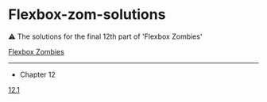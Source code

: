 # Flexbox-zom-solutions

:warning: The solutions for the final 12th part of 'Flexbox Zombies'

[Flexbox Zombies](https://mastery.games/flexboxzombies/)

---

* Chapter 12

[12.1]([https://www.google.com](https://github.com/shdaler/flexbox-zom-solutions/blob/main/Challenge%2012/12.1/12.1.css)https://github.com/shdaler/flexbox-zom-solutions/blob/main/Challenge%2012/12.1/12.1.css)
